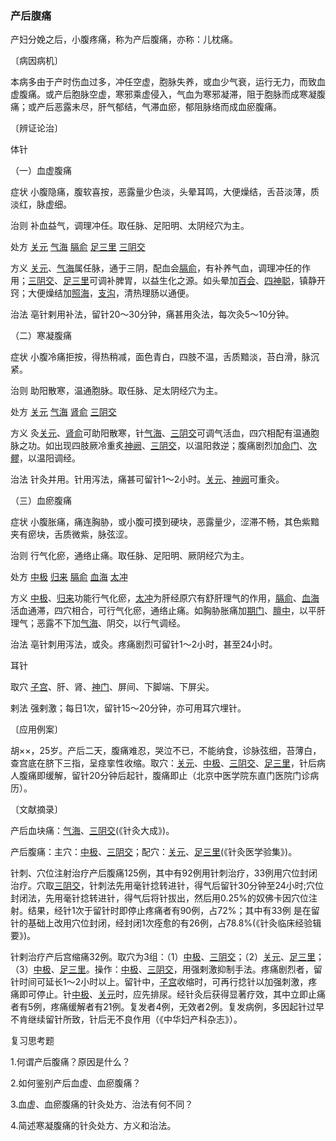 ### 产后腹痛

产妇分娩之后，小腹疼痛，称为产后腹痛，亦称：儿枕痛。

〔病因病机〕

本病多由于产时伤血过多，冲任空虚，胞脉失养，或血少气衰，运行无力，而致血虚腹痛。或产后胞脉空虚，寒邪乘虚侵入，气血为寒邪凝滞，阻于胞脉而成寒凝腹痛；或产后恶露未尽，肝气郁结，气滞血瘀，郁阻脉络而成血瘀腹痛。

〔辨证论治〕

体针

（一）血虚腹痛

症状  小腹隐痛，腹软喜按，恶露量少色淡，头晕耳鸣，大便燥结，舌苔淡薄，质淡红，脉虚细。

治则  补血益气，调理冲任。取任脉、足阳明、太阴经穴为主。

处方  [关元](https://www.gmzyjc.com/read/zjs/zjs3.2.1-0.1.1.3.4.md)  [气海](https://www.gmzyjc.com/read/zjs/zjs3.2.1-0.1.1.3.6.md)  [膈俞](https://www.gmzyjc.com/read/zjs/zjs3.1.7-8-0.0.1.3.17.md)  [足三里](https://www.gmzyjc.com/read/zjs/zjs3.1.1-3-0.1.3.3.36.md)  [三阴交](https://www.gmzyjc.com/read/zjs/zjs3.1.4-6-0.0.1.3.6.md)

方义  [关元](https://www.gmzyjc.com/read/zjs/zjs3.2.1-0.1.1.3.4.md)、[气海](https://www.gmzyjc.com/read/zjs/zjs3.2.1-0.1.1.3.6.md)属任脉，通于三阴，配血会[膈俞](https://www.gmzyjc.com/read/zjs/zjs3.1.7-8-0.0.1.3.17.md)，有补养气血，调理冲任的作用；[三阴交](https://www.gmzyjc.com/read/zjs/zjs3.1.4-6-0.0.1.3.6.md)、[足三里](https://www.gmzyjc.com/read/zjs/zjs3.1.1-3-0.1.3.3.36.md)可调补脾胃，以益生化之源。如头晕加[百会](https://www.gmzyjc.com/read/zjs/zjs3.2.2-0.0.1.3.20.md)、[四神聪](https://www.gmzyjc.com/read/zjs/zjs3.4-0.1.1.1.0.md)，镇静开窍；大便燥结加[照海](https://www.gmzyjc.com/read/zjs/zjs3.1.7-8-0.0.2.3.6.md)，[支沟](https://www.gmzyjc.com/read/zjs/zjs3.1.9-12-0.0.2.3.6.md)，清热理肠以通便。

治法  亳针剌用补法，留针20～30分钟，痛甚用灸法，每次灸5～10分钟。

（二）寒凝腹痛

症状  小腹冷痛拒按，得热稍减，面色青白，四肢不温，舌质黯淡，苔白滑，脉沉紧。

治则  助阳散寒，温通胞脉。取任脉、足太阴经穴为主。

处方  [关元](https://www.gmzyjc.com/read/zjs/zjs3.2.1-0.1.1.3.4.md)  [气海](https://www.gmzyjc.com/read/zjs/zjs3.2.1-0.1.1.3.6.md)  [肾俞](https://www.gmzyjc.com/read/zjs/zjs3.1.7-8-0.0.1.3.23.md)  [三阴交](https://www.gmzyjc.com/read/zjs/zjs3.1.4-6-0.0.1.3.6.md)

方义  灸[关元](https://www.gmzyjc.com/read/zjs/zjs3.2.1-0.1.1.3.4.md)、[肾俞](https://www.gmzyjc.com/read/zjs/zjs3.1.7-8-0.0.1.3.23.md)可助阳散寒，针[气海](https://www.gmzyjc.com/read/zjs/zjs3.2.1-0.1.1.3.6.md)、[三阴交](https://www.gmzyjc.com/read/zjs/zjs3.1.4-6-0.0.1.3.6.md)可调气活血，四穴相配有温通胞脉之功。如出现四肢厥冷重炙[神阙](https://www.gmzyjc.com/read/zjs/zjs3.2.1-0.1.1.3.7.md)、[三阴交](https://www.gmzyjc.com/read/zjs/zjs3.1.4-6-0.0.1.3.6.md)，以温阳救逆；腹痛剧烈加[命门](https://www.gmzyjc.com/read/zjs/zjs3.2.2-0.0.1.3.4.md)、[次髎](https://www.gmzyjc.com/read/zjs/zjs3.1.7-8-0.0.1.3.32.md)，以温阳调经。

治法  针灸并用。针用泻法，痛甚可留针1～2小时。[关元](https://www.gmzyjc.com/read/zjs/zjs3.2.1-0.1.1.3.4.md)、[神阙](https://www.gmzyjc.com/read/zjs/zjs3.2.1-0.1.1.3.7.md)可重灸。

（三）血瘀腹痛

症状  小腹胀痛，痛连胸胁，或小腹可摸到硬块，恶露量少，涩滞不畅，其色紫黯夹有瘀块，舌质微紫，脉弦涩。

治则  行气化瘀，通络止痛。取任脉、足阳明、厥阴经穴为主。

处方  [中极](https://www.gmzyjc.com/read/zjs/zjs3.2.1-0.1.1.3.3.md)  [归来](https://www.gmzyjc.com/read/zjs/zjs3.1.1-3-0.1.3.3.29.md)  [膈俞](https://www.gmzyjc.com/read/zjs/zjs3.1.7-8-0.0.1.3.17.md)  [血海](https://www.gmzyjc.com/read/zjs/zjs3.1.4-6-0.0.1.3.10.md)  [太冲](https://www.gmzyjc.com/read/zjs/zjs3.1.9-12-0.0.4.3.3.md)

方义  [中极](https://www.gmzyjc.com/read/zjs/zjs3.2.1-0.1.1.3.3.md)、[归来](https://www.gmzyjc.com/read/zjs/zjs3.1.1-3-0.1.3.3.29.md)功能行气化瘀，[太冲](https://www.gmzyjc.com/read/zjs/zjs3.1.9-12-0.0.4.3.3.md)为肝经原穴有舒肝理气的作用，[膈俞](https://www.gmzyjc.com/read/zjs/zjs3.1.7-8-0.0.1.3.17.md)、[血海](https://www.gmzyjc.com/read/zjs/zjs3.1.4-6-0.0.1.3.10.md)活血通滞，四穴相合，可行气化瘀，通络止痛。如胸胁胀痛加[期门](https://www.gmzyjc.com/read/zjs/zjs3.1.9-12-0.0.4.3.14.md)、[膻中](https://www.gmzyjc.com/read/zjs/zjs3.2.1-0.1.1.3.16.md)，以平肝理气；恶露不下加[气海](https://www.gmzyjc.com/read/zjs/zjs3.2.1-0.1.1.3.6.md)、阴交，以行气调经。

治法  亳针刺用泻法，或灸。疼痛剧烈可留针1～2小时，甚至24小时。

耳针

取穴  [子宫](https://www.gmzyjc.com/read/zjs/zjs3.4-0.1.3.5.0.md)、肝、肾、[神门](https://www.gmzyjc.com/read/zjs/zjs3.1.4-6-0.0.2.3.7.md)、屏间、下脚端、下屏尖。

剌法  强剌激；每日1次，留针15～20分钟，亦可用耳穴埋针。

〔应用例案〕

胡××，25岁。产后二天，腹痛难忍，哭泣不已，不能纳食，诊脉弦细，苔薄白，查宫底在脐下三指，呈痉挛性收缩。取穴：[关元](https://www.gmzyjc.com/read/zjs/zjs3.2.1-0.1.1.3.4.md)、[中极](https://www.gmzyjc.com/read/zjs/zjs3.2.1-0.1.1.3.3.md)、[三阴交](https://www.gmzyjc.com/read/zjs/zjs3.1.4-6-0.0.1.3.6.md)、[足三里](https://www.gmzyjc.com/read/zjs/zjs3.1.1-3-0.1.3.3.36.md)，针后病人腹痛即缓解，留针20分钟后起针，腹痛即止（北京中医学院东直门医院门诊病历）。

〔文献摘录〕

产后血块痛：[气海](https://www.gmzyjc.com/read/zjs/zjs3.2.1-0.1.1.3.6.md)、[三阴交](https://www.gmzyjc.com/read/zjs/zjs3.1.4-6-0.0.1.3.6.md)(《针灸大成》)。

产后腹痛：主穴：[中极](https://www.gmzyjc.com/read/zjs/zjs3.2.1-0.1.1.3.3.md)、[三阴交](https://www.gmzyjc.com/read/zjs/zjs3.1.4-6-0.0.1.3.6.md)；配穴：[关元](https://www.gmzyjc.com/read/zjs/zjs3.2.1-0.1.1.3.4.md)、[足三里](https://www.gmzyjc.com/read/zjs/zjs3.1.1-3-0.1.3.3.36.md)(《针灸医学验集》)。

针刺、穴位注射治疗产后腹痛125例，其中有92例用针刺治疗，33例用穴位封闭治疗。穴取[三阴交](https://www.gmzyjc.com/read/zjs/zjs3.1.4-6-0.0.1.3.6.md)，针刺法先用毫针捻转进针，得气后留针30分钟至24小时;穴位封闭法，先用毫针捻转进针，得气后将针拔出，然后用0.25%的奴佛卡因穴位注射。结果，经针1次于留针时即停止疼痛者有90例，占72%；其中有33例
是在留针的基础上改用穴位封闭，经封闭1次痊愈的有26例，占78.8%(《针灸临床经验辑要》)。

针剌治疗产后宫缩痛32例。取穴为3组：（1）[中极](https://www.gmzyjc.com/read/zjs/zjs3.2.1-0.1.1.3.3.md)、[三阴交](https://www.gmzyjc.com/read/zjs/zjs3.1.4-6-0.0.1.3.6.md)；（2）[关元](https://www.gmzyjc.com/read/zjs/zjs3.2.1-0.1.1.3.4.md)、[足三里](https://www.gmzyjc.com/read/zjs/zjs3.1.1-3-0.1.3.3.36.md)；（3）[中极](https://www.gmzyjc.com/read/zjs/zjs3.2.1-0.1.1.3.3.md)、[足三里](https://www.gmzyjc.com/read/zjs/zjs3.1.1-3-0.1.3.3.36.md)。操作：[中极](https://www.gmzyjc.com/read/zjs/zjs3.2.1-0.1.1.3.3.md)、[三阴交](https://www.gmzyjc.com/read/zjs/zjs3.1.4-6-0.0.1.3.6.md)，用强剌激抑制手法。疼痛剧烈者，留针时间可延长1～2小时以上。留针中，[子宫](https://www.gmzyjc.com/read/zjs/zjs3.4-0.1.3.5.0.md)收缩时，可再行捻针以加强刺激，疼痛即可停止。针[中极](https://www.gmzyjc.com/read/zjs/zjs3.2.1-0.1.1.3.3.md)、[关元](https://www.gmzyjc.com/read/zjs/zjs3.2.1-0.1.1.3.4.md)时，应先排尿。经针灸后获得显著疗效，其中立即止痛者有5例，疼痛缓解者有21例。复发者4例，无效者2例。复发病例，多因起针过早不肯继续留针所致，针后无不良作用（《中华妇产科杂志》）。

复习思考题

1.何谓产后腹痛？原因是什么？

2.如何鉴别产后血虚、血瘀腹痛？

3.血虚、血瘀腹痛的针灸处方、治法有何不同？

4.简述寒凝腹痛的针灸处方、方义和治法。
